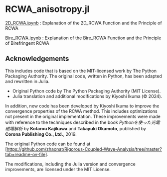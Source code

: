 # RCWA_anisotropy.jl

[2D_RCWA.ipynb](princple_RCWA/2D_RCWA.ipynb) : Explanation of the 2D_RCWA Function and the Principle of RCWA

[Bire_RCWA.ipynb](princple_RCWA/Bire_RCWA.ipynb) : Explanation of the Bire_RCWA Function and the Principle of Birefringent RCWA

## Acknowledgements

This includes code that is based on the MIT-licensed work by The Python Packaging Authority. The original code, written in Python, has been adapted and rewritten in Julia.

- Original Python code by The Python Packaging Authority (MIT License).
- Julia translation and additional modifications by Kiyoshi Ikuma (© 2024).

In addition, new code has been developed by Kiyoshi Ikuma to improve the convergence properties of the RCWA method. This includes optimizations not present in the original implementation. These improvements were made with reference to the techniques described in the book *Pythonを使った光電磁場解析* by **Kotarou Kajikawa** and **Takayuki Okamoto**, published by **Corona Publishing Co., Ltd.**, 2019.


The original Python code can be found at [https://github.com/zhaonat/Rigorous-Coupled-Wave-Analysis/tree/master?tab=readme-ov-file].

The modifications, including the Julia version and convergence improvements, are licensed under the MIT License.

